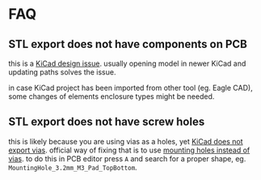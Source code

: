 # FAQ

## STL export does not have components on PCB

this is a [KiCad design issue](https://forum.kicad.info/t/v6-step-3d-model-export-missing-components-or-completely-empty-board-is-exported/33847).
usually opening model in newer KiCad and updating paths solves the issue.

in case KiCad project has been imported from other tool (eg. Eagle CAD), some changes of elements enclosure types might be needed.


## STL export does not have screw holes

this is likely because you are using vias as a holes, yet [KiCad does not export vias](https://forum.kicad.info/t/step-export-missing-holes-and-metal/16598).
official way of fixing that is to use [mounting holes instead of vias](https://forum.kicad.info/t/create-a-mounting-hole/6737).
to do this in PCB editor press `A` and search for a proper shape, eg. `MountingHole_3.2mm_M3_Pad_TopBottom`.
